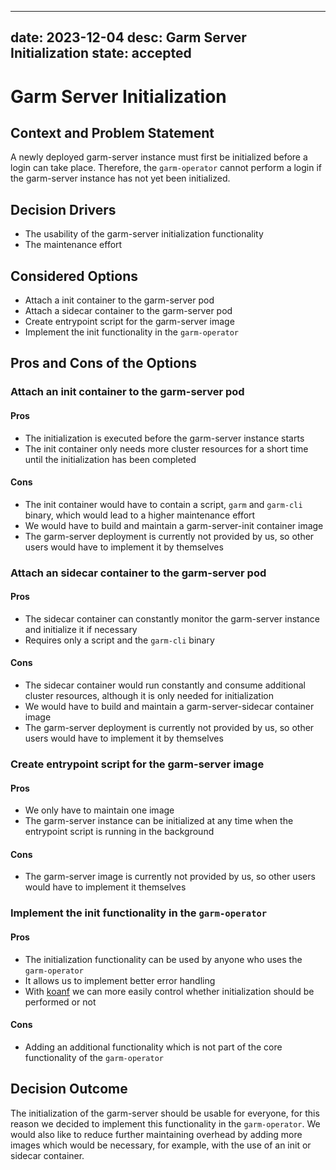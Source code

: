 <!-- SPDX-License-Identifier: MIT -->

---
date: 2023-12-04
desc: Garm Server Initialization
state: accepted
---
<!--
What is the status, such as proposed, accepted, rejected, deprecated, superseded, etc.?
-->

<!--
This is a basic ADR template from [Documenting architecture decisions - Michael Nygard](http://thinkrelevance.com/blog/2011/11/15/documenting-architecture-decisions).

It's possible to manage the ADR files with [adr-tools](https://github.com/npryce/adr-tools).
-->
# Garm Server Initialization

## Context and Problem Statement

<!--
Describe the context and the problem that we are trying to solve.
-->

A newly deployed garm-server instance must first be initialized before a login can take place.
Therefore, the `garm-operator` cannot perform a login if the garm-server instance has not yet been initialized.

## Decision Drivers

<!--
List possible facts which may influence the decision.
-->

* The usability of the garm-server initialization functionality
* The maintenance effort

## Considered Options

<!--
List possible options to address the problem or issue.
-->

* Attach a init container to the garm-server pod
* Attach a sidecar container to the garm-server pod
* Create entrypoint script for the garm-server image
* Implement the init functionality in the `garm-operator`

## Pros and Cons of the Options

<!--
List the pros and cons of each option.
-->

### Attach an init container to the garm-server pod

#### Pros

* The initialization is executed before the garm-server instance starts
* The init container only needs more cluster resources for a short time until the initialization has been completed

#### Cons

* The init container would have to contain a script, `garm` and `garm-cli` binary, which would lead to a higher maintenance effort
* We would have to build and maintain a garm-server-init container image
* The garm-server deployment is currently not provided by us, so other users would have to implement it by themselves

### Attach an sidecar container to the garm-server pod

#### Pros

* The sidecar container can constantly monitor the garm-server instance and initialize it if necessary
* Requires only a script and the `garm-cli` binary

#### Cons

* The sidecar container would run constantly and consume additional cluster resources, although it is only needed for initialization
* We would have to build and maintain a garm-server-sidecar container image
* The garm-server deployment is currently not provided by us, so other users would have to implement it by themselves

### Create entrypoint script for the garm-server image

#### Pros

* We only have to maintain one image
* The garm-server instance can be initialized at any time when the entrypoint script is running in the background

#### Cons

* The garm-server image is currently not provided by us, so other users would have to implement it themselves

### Implement the init functionality in the `garm-operator`

#### Pros

* The initialization functionality can be used by anyone who uses the `garm-operator`
* It allows us to implement better error handling
* With [koanf](https://github.com/knadh/koanf) we can more easily control whether initialization should be performed or not

#### Cons

* Adding an additional functionality which is not part of the core functionality of the `garm-operator`

## Decision Outcome

<!--
What option was chosen? Why?
-->

The initialization of the garm-server should be usable for everyone, for this reason we decided to implement this functionality in the `garm-operator`.
We would also like to reduce further maintaining overhead by adding more images which would be necessary, for example, with the use of an init or sidecar container.
